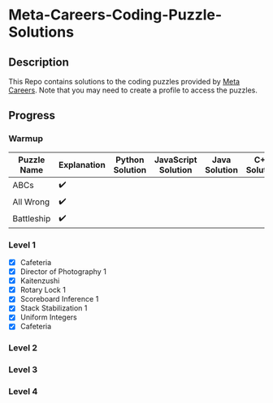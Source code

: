 # Meta-Careers-Coding-Puzzle-Solutions
## Description
This Repo contains solutions to the coding puzzles provided by [Meta Careers](https://www.metacareers.com/profile/coding_puzzles). Note that you may need to create a profile to access the puzzles.

## Progress
### Warmup
| Puzzle Name | Explanation        | Python Solution    | JavaScript Solution | Java Solution      | C++ Solution       |
| ----------- | ------------------ | ------------------ | ------------------- | ------------------ | ------------------ |
| ABCs        | :heavy_check_mark: |                    |                     |                    |                    |
| All Wrong   | :heavy_check_mark: |                    |                     |                    |                    |
| Battleship  | :heavy_check_mark: |                    |                     |                    |                    |

### Level 1
- [x] Cafeteria
- [x] Director of Photography 1
- [x] Kaitenzushi
- [x] Rotary Lock 1
- [x] Scoreboard Inference 1
- [x] Stack Stabilization 1
- [x] Uniform Integers
- [x] Cafeteria

### Level 2

### Level 3

### Level 4